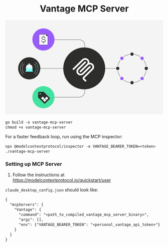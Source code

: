 <div align="center">

# Vantage MCP Server

<img src="/static/img/mcp.jpg" alt="image" width="600" height="auto">
</div>

```
go build -o vantage-mcp-server
chmod +x vantage-mcp-server
```

For a faster feedback loop, run using the MCP inspector:
```
npx @modelcontextprotocol/inspector -e VANTAGE_BEARER_TOKEN=<token> ./vantage-mcp-server
```

### Setting up MCP Server

1. Follow the instructions at https://modelcontextprotocol.io/quickstart/user

`claude_desktop_config.json` should look like:
```
{
  "mcpServers": {
    "Vantage": {
      "command": "<path_to_compiled_vantage_mcp_server_binary>",
      "args": [],
      "env": {"VANTAGE_BEARER_TOKEN": "<personal_vantage_api_token>"}
    }
  }
}
```
